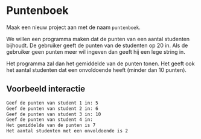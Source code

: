 # Puntenboek

Maak een nieuw project aan met de naam `puntenboek`.

We willen een programma maken dat de punten van een aantal studenten bijhoudt. De gebruiker geeft de punten van de studenten op 20 in. Als de gebruiker geen punten meer wil ingeven dan geeft hij een lege string in.

Het programma zal dan het gemiddelde van de punten tonen. Het geeft ook het aantal studenten dat een onvoldoende heeft (minder dan 10 punten).

## Voorbeeld interactie

```bash
Geef de punten van student 1 in: 5
Geef de punten van student 2 in: 6
Geef de punten van student 3 in: 10
Geef de punten van student 4 in: 
Het gemiddelde van de punten is 7
Het aantal studenten met een onvoldoende is 2
```
